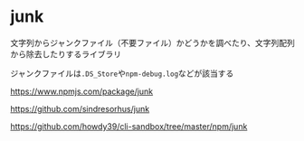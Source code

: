 # junk
文字列からジャンクファイル（不要ファイル）かどうかを調べたり、文字列配列から除去したりするライブラリ

ジャンクファイルは`.DS_Store`や`npm-debug.log`などが該当する

https://www.npmjs.com/package/junk

https://github.com/sindresorhus/junk

https://github.com/howdy39/cli-sandbox/tree/master/npm/junk
